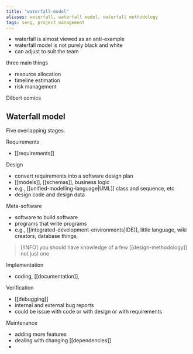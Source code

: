 ```yaml
---
title: "waterfall-model"
aliases: waterfall, waterfall model, waterfall methodology
tags: seng, project_management
---
```


- waterfall is almost viewed as an anti-example
- waterfall model is not purely black and white
- can adjust to suit the team

three main things
- resource allocation
- timeline estimation
- risk management

Dilbert comics

## Waterfall model
Five overlapping stages. 

Requirements
- [[requirements]]

Design
- convert requirements into a software design plan
- [[models]], [[schemas]], business logic
- e.g., [[unified-modelling-language|UML]] class and sequence, etc
- design code and design data

Meta-software
- software to build software
- programs that write programs
- e.g., [[integrated-development-environments|IDE]], little language, wiki creators, database things, 

> [!INFO] you should have knowledge of a few [[design-methodology]] not just one

Implementation
- coding, [[documentation]], 

Verification
- [[debugging]]
- internal and external bug reports
- could be issue with code or with design or with requirements

Maintenance
- adding more features
- dealing with changing [[dependencies]]
- 

